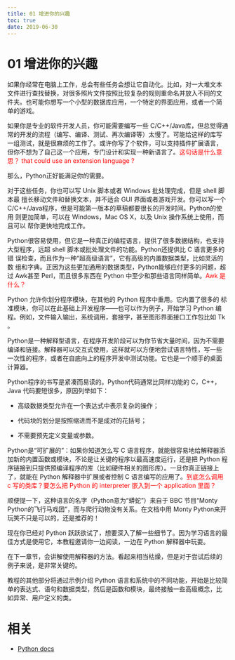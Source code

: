 ```yaml
---
title: 01 增进你的兴趣
toc: true
date: 2019-06-30
---
```

# 01 增进你的兴趣

如果你经常在电脑上工作，总会有些任务会想让它自动化。比如，对一大堆文本
文件进行查找替换，对很多照片文件按照比较复杂的规则重命名并放入不同的文
件夹。也可能你想写一个小型的数据库应用，一个特定的界面应用，或者一个简
单的游戏。

如果你是专业的软件开发人员，你可能需要编写一些 C/C++/Java库，但总觉得通
常的开发的流程（编写、编译、测试、再次编译等）太慢了。可能给这样的库写
一组测试，就是很麻烦的工作了。或许你写了个软件，可以支持插件扩展语言，
但你不想为了自己这一个应用，专门设计和实现一种新语言了。<span style="color:red;">这句话是什么意思？ that could use an extension language ?</span>

那么，Python正好能满足你的需要。

对于这些任务，你也可以写 Unix 脚本或者 Windows 批处理完成，但是 shell 脚本最
擅长移动文件和替换文本，并不适合 GUI 界面或者游戏开发。你可以写一个
C/C++/Java程序，但是可能第一版本的草稿都要很长的开发时间。Python的使用
则更加简单，可以在 Windows，Mac OS X，以及 Unix 操作系统上使用，而且可以
帮你更快地完成工作。

Python很容易使用，但它是一种真正的编程语言，提供了很多数据结构，也支持
大型程序，远超 shell 脚本或批处理文件的功能。Python还提供比 C 语言更多的错
误检查，而且作为一种“超高级语言”，它有高级的内置数据类型，比如灵活的数
组和字典。正因为这些更加通用的数据类型，Python能够应付更多的问题，超过
Awk甚至 Perl，而且很多东西在 Python 中至少和那些语言同样简单。<span style="color:red;">Awk 是什么？</span>

Python 允许你划分程序模块，在其他的 Python 程序中重用。它内置了很多的
标准模块，你可以在此基础上开发程序——也可以作为例子，开始学习 Python 编
程。例如，文件输入输出，系统调用，套接字，甚至图形界面接口工作包比如
Tk 。

Python是一种解释型语言，在程序开发阶段可以为你节省大量时间，因为不需要
编译和链接。解释器可以交互式使用，这样就可以方便地尝试语言特性，写一些
一次性的程序，或者在自底向上的程序开发中测试功能。它也是一个顺手的桌面
计算器。

Python程序的书写是紧凑而易读的。Python代码通常比同样功能的 C，C++，Java
代码要短很多，原因列举如下：

* 高级数据类型允许在一个表达式中表示复杂的操作；

* 代码块的划分是按照缩进而不是成对的花括号；

* 不需要预先定义变量或参数。

Python是“可扩展的”：如果你知道怎么写 C 语言程序，就能很容易地给解释器添
加新的内置函数或模块，不论是让关键的程序以最高速度运行，还是把 Python 程
序链接到只提供预编译程序的库（比如硬件相关的图形库）。一旦你真正链接上
了，就能在 Python 解释器中扩展或者控制 C 语言编写的应用了。<span style="color:red;">到底怎么调用 c 写的类库？要怎么把 Python 的 interpreter 嵌入到一个 application 里面？</span>

顺便提一下，这种语言的名字（Python意为“蟒蛇”）来自于 BBC 节目“Monty
Python的飞行马戏团”，而与爬行动物没有关系。在文档中用 Monty Python来开
玩笑不只是可以的，还是推荐的！

现在你已经对 Python 跃跃欲试了，想要深入了解一些细节了。因为学习语言的最
佳方式是使用它，本教程邀请你一边阅读，一边在 Python 解释器中玩耍。

在下一章节，会讲解使用解释器的方法。看起来相当枯燥，但是对于尝试后续的
例子来说，是非常关键的。

教程的其他部分将通过示例介绍 Python 语言和系统中的不同功能，开始是比较简
单的表达式、语句和数据类型，然后是函数和模块，最终接触一些高级概念，比
如异常、用户定义的类。





# 相关

- [Python docs](https://docs.Python.org/zh-cn/3.6/)
